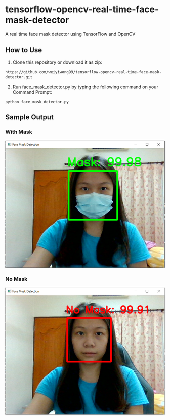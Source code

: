 # tensorflow-opencv-real-time-face-mask-detector
A real time face mask detector using TensorFlow and OpenCV
## How to Use
1. Clone this repository or download it as zip:
```
https://github.com/weiyiwong99/tensorflow-opencv-real-time-face-mask-detector.git
```
2. Run face_mask_detector.py by typing the following command on your Command Prompt:
```
python face_mask_detector.py
```
## Sample Output
### With Mask
![mask](sample_output_screenshots/output_mask.png)
### No Mask
![nomask](sample_output_screenshots/output_nomask.png)